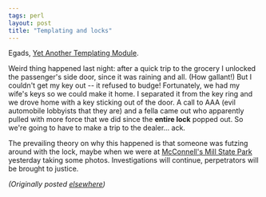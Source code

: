 ```yaml
---
tags: perl
layout: post
title: "Templating and locks"
---
```




<p>Egads, <a href="http://search.cpan.org/search?dist=Text-Macro-0.02">Yet Another Templating Module</a>.</p>

<p>Weird thing happened last night: after  a quick trip to the grocery I unlocked the passenger's side door, since it was raining and all. (How gallant!) But I couldn't get my key out -- it refused to budge! Fortunately, we had my wife's keys so we could make it home. I separated it from the key ring and we drove home with a key sticking out of the door. A call to AAA (evil automobile lobbyists that they are) and a fella came out who apparently pulled with more force that we did since the <b>entire lock</b> popped out. So we're going to have to make a trip to the dealer... ack.</p>

<p>The prevailing theory on why this happened is that someone was futzing around with the lock, maybe when we were at <a href="http://www.dcnr.state.pa.us/stateparks/parks/mmill.htm">McConnell's Mill State Park</a> yesterday taking some photos. Investigations will continue, perpetrators will be brought to justice.</p>


<p><em>(Originally posted <a href="http://use.perl.org/~lachoy/journal/4866">elsewhere</a>)</em></p>


